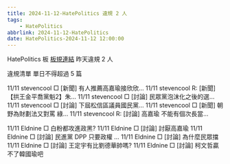 ```yaml
---
title: 2024-11-12-HatePolitics 違規 2 人
tags:
    - HatePolitics
abbrlink: 2024-11-12-HatePolitics
date: HatePolitics-2024-11-12 12:00:00
---
```

HatePolitics 板 [板規連結](https://www.ptt.cc/bbs/HatePolitics/M.1617115262.A.D60.html)
昨天違規 2 人
<!-- more -->

違規清單
單日不得超過 5 篇

11/11 stevencool □ [新聞] 有人推薦高嘉瑜接欣欣…
11/11 stevencool R: [新聞] 【拱王金平喬黨魁2】朱…
11/11 stevencool □ [討論] 民眾黨泡沫化之後的選…
11/11 stevencool □ [討論] 下屆松信區議員國民黨…
11/11 stevencool □ [新聞] 朝野為財劃法又對罵 綠…
11/11 stevencool R: [討論] 高嘉瑜 不能有個次長當…

11/11 Eldnine □ 白粉都攻進政黑?
11/11 Eldnine □ [討論] 討厭高嘉瑜
11/11 Eldnine □ [討論] 民進黨 DPP 只要政權 …
11/11 Eldnine □ [討論] 為什麼民眾擋
11/11 Eldnine □ [討論] 王定宇有比劉德華帥嗎?
11/11 Eldnine □ [討論] 柯文哲贏不了韓國瑜吧